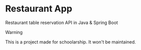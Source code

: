 # Restaurant App
Restaurant table reservation API in Java & Spring Boot

> [!Warning]
> This is a project made for schoolarship. It won't be maintained.
